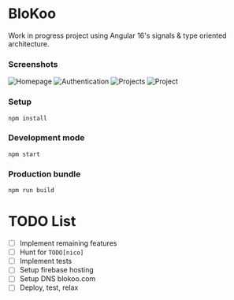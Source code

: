 # BloKoo
Work in progress project using Angular 16's signals & type oriented architecture.

### Screenshots
![Homepage](documentation/blokoo-1.png) ![Authentication](documentation/blokoo-2.png) ![Projects](documentation/blokoo-3.png) ![Project](documentation/blokoo-4.png)

### Setup
```
npm install
```

### Development mode
```
npm start
```

### Production bundle
```
npm run build
```

# TODO List
- [ ] Implement remaining features
- [ ] Hunt for `TODO[nico]`
- [ ] Implement tests
- [ ] Setup firebase hosting
- [ ] Setup DNS blokoo.com
- [ ] Deploy, test, relax
